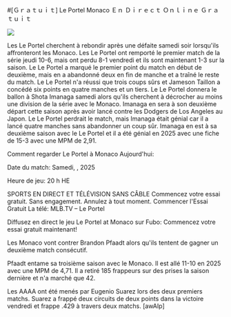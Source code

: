 #[Ｇｒａｔｕｉｔ] Le Portel Monaco Ｅｎ Ｄｉｒｅｃｔ Ｏｎｌｉｎｅ Ｇｒａｔｕｉｔ  
  
  
[![](https://i.imgur.com/qSNzIqt.png)](https://movie.rssnews.media/DHCjHng.php)  
  
Les Le Portel cherchent à rebondir après une défaite samedi soir lorsqu'ils affronteront les Monaco. Les Le Portel ont remporté le premier match de la série jeudi 10-6, mais ont perdu 8-1 vendredi et ils sont maintenant 1-3 sur la saison. Le Le Portel a marqué le premier point du match en début de deuxième, mais en a abandonné deux en fin de manche et a traîné le reste du match. Le Le Portel n'a réussi que trois coups sûrs et Jameson Taillon a concédé six points en quatre manches et un tiers. Le Le Portel donnera le ballon à Shota Imanaga samedi alors qu'ils cherchent à décrocher au moins une division de la série avec le Monaco. Imanaga en sera à son deuxième départ cette saison après avoir lancé contre les Dodgers de Los Angeles au Japon. Le Le Portel perdrait le match, mais Imanaga était génial car il a lancé quatre manches sans abandonner un coup sûr. Imanaga en est à sa deuxième saison avec le Le Portel et il a été génial en 2025 avec une fiche de 15-3 avec une MPM de 2,91.

Comment regarder Le Portel à Monaco Aujourd'hui:

Date du match: Samedi, , 2025

Heure de jeu: 20 h HE

SPORTS EN DIRECT ET TÉLÉVISION SANS CÂBLE
Commencez votre essai gratuit. Sans engagement. Annulez à tout moment.
Commencer l'Essai Gratuit
La télé: MLB.TV – Le Portel

Diffusez en direct le jeu Le Portel at Monaco sur Fubo: Commencez votre essai gratuit maintenant!

Les Monaco vont contrer Brandon Pfaadt alors qu'ils tentent de gagner un deuxième match consécutif.

Pfaadt entame sa troisième saison avec le Monaco. Il est allé 11-10 en 2025 avec une MPM de 4,71. Il a retiré 185 frappeurs sur des prises la saison dernière et n'a marché que 42.

Les AAAA ont été menés par Eugenio Suarez lors des deux premiers matchs. Suarez a frappé deux circuits de deux points dans la victoire vendredi et frappe .429 à travers deux matchs. [awAIp]